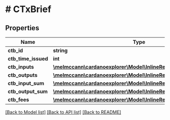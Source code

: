 # # CTxBrief

## Properties

Name | Type | Description | Notes
------------ | ------------- | ------------- | -------------
**ctb_id** | **string** |  | 
**ctb_time_issued** | **int** |  | [optional] 
**ctb_inputs** | [**\melmccann\cardanoexplorer\Model\InlineResponse2004CtbInputs[]**](InlineResponse2004CtbInputs.md) |  | 
**ctb_outputs** | [**\melmccann\cardanoexplorer\Model\InlineResponse2004CtbInputs[]**](InlineResponse2004CtbInputs.md) |  | 
**ctb_input_sum** | [**\melmccann\cardanoexplorer\Model\InlineResponse200RightCoin**](InlineResponse200RightCoin.md) |  | 
**ctb_output_sum** | [**\melmccann\cardanoexplorer\Model\InlineResponse200RightCoin**](InlineResponse200RightCoin.md) |  | 
**ctb_fees** | [**\melmccann\cardanoexplorer\Model\InlineResponse200RightCoin**](InlineResponse200RightCoin.md) |  | 

[[Back to Model list]](../../README.md#documentation-for-models) [[Back to API list]](../../README.md#documentation-for-api-endpoints) [[Back to README]](../../README.md)


